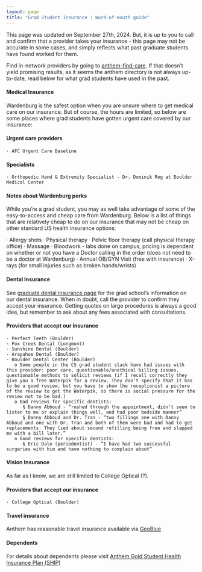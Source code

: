 ```yaml
---
layout: page
title: "Grad Student Insurance : Word-of-mouth guide"
---
```



This page was updated on September 27th, 2024. But, it is up to you to call and confirm that a provider takes your insurance - this page may not be accurate in some cases, and simply reflects what past graduate students have found worked for them.

Find in-network providers by going to <a href="https://www.anthem.com/find-care" target="_blank"> anthem-find-care</a>. If that doesn’t yield promising results, as it seems the anthem directory is not always up-to-date, read below for what grad students have used in the past.

#### Medical Insurance

Wardenburg is the safest option when you are unsure where to get medical care on our insurance. But of course, the hours are limited, so below are some places where grad students have gotten urgent care covered by our insurance:

#### Urgent care providers

    · AFC Urgent Care Baseline

#### Specialists

    · Orthopedic Hand & Extremity Specialist - Dr. Dominik Rog at Boulder Medical Center

#### Notes about Wardenburg perks

While you’re a grad student, you may as well take advantage of some of the easy-to-access and cheap care from Wardenburg. Below is a list of things that are relatively cheap to do on our insurance that may not be cheap on other standard US health insurance options:


   · Allergy shots
   · Physical therapy
   · Pelvic floor therapy (call physical therapy office)
   · Massage
   · Bloodwork - labs done on campus, pricing is dependent on whether or not you have a Doctor calling in the order (does not need to be a doctor at Wardenburg)
   · Annual OB/GYN Visit (free with insurance)
   · X-rays (for small injuries such as broken hands/wrists)

#### Dental Insurance
See  <a href="https://www.colorado.edu/health/graduate-student-dental-insurance" target="_blank">graduate dental insurance page</a> for the grad school’s information on our dental insurance. When in doubt, call the provider to confirm they accept your insurance. Getting quotes on large procedures is always a good idea, but remember to ask about any fees associated with consultations.

#### Providers that accept our insurance

    · Perfect Teeth (Boulder)
    · Fox Creek Dental (Longmont)
    · Sunshine Dental (Boulder)
    · Arapahoe Dental (Boulder)
    · Boulder Dental Center (Boulder)
       o Some people in the CS grad student slack have had issues with this provider: poor care, questionable/unethical billing issues, questionable methods to solicit reviews (if I recall correctly they give you a free Waterpik for a review. They don’t specify that it has to be a good review, but you have to show the receptionist a picture of the review to get the Waterpik, so there is social pressure for the review not to be bad.)
       o Bad reviews for specific dentists:
          § Danny Abboud - “rushed through the appointment, didn’t seem to listen to me or explain things well, and had poor bedside manner”
          § Danny Abboud and Dr. Tran - “two fillings one with Danny Abboud and one with Dr. Tran and both of them were bad and had to get replacements. They lied about second refilling being free and slapped me with a bill later.”
       o Good reviews for specific dentists:
          § Eric Dale (periodontist) - “I have had two successful surgeries with him and have nothing to complain about”

#### Vision Insurance

As far as I know, we are still limited to College Optical (?).

#### Providers that accept our insurance

    · College Optical (Boulder)

#### Travel insurance

Anthem has reasonable travel insurance available via <a href= "https://www.anthem.com/individual-and-family/travel-medical-insurance" target="_blank"> GeoBlue</a>


#### Dependents

For details about dependents please visit <a href="https://www.colorado.edu/health/cu-gold-ship" target="_blank"> Anthem Gold Student Health Insurance Plan (SHIP) </a>
